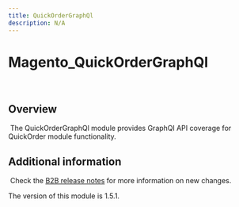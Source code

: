 ```yaml
---
title: QuickOrderGraphQl
description: N/A
---
```


# Magento_QuickOrderGraphQl

​

## Overview

​
The QuickOrderGraphQl module provides GraphQl API coverage for QuickOrder module functionality.

## Additional information

​
Check the [B2B release notes](https://experienceleague.adobe.com/en/docs/commerce-admin/b2b/release-notes) for more information on new changes.

<InlineAlert slots="text" />
The version of this module is 1.5.1.
